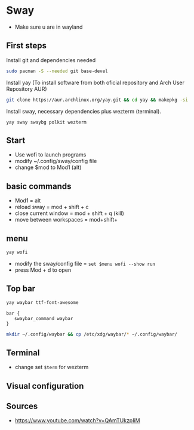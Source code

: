 # Sway

- Make sure u are in wayland

## First steps

Install git and dependencies needed

```bash
sudo pacman -S --needed git base-devel
```

Install yay (To install software from both oficial repository and Arch User Repository AUR)

```bash
git clone https://aur.archlinux.org/yay.git && cd yay && makepkg -si
```

Install sway, necessary dependencies plus wezterm (terminal).

```
yay sway swaybg polkit wezterm
```

## Start

- Use wofi to launch programs
- modify ~/.config/sway/config file
- change $mod to Mod1 (alt)

## basic commands


- Mod1 = alt
- reload sway = mod + shift + c
- close current window = mod + shift + q (kill)
- move between workspaces = mod+shift+<workspace number>

## menu

```bash
yay wofi
```

- modify the sway/config file = `set $menu wofi --show run`
- press Mod + d to open

## Top bar

```bash
yay waybar ttf-font-awesome 
```

```config
bar {
   swaybar_command waybar 
}
```

```bash
mkdir ~/.config/waybar && cp /etc/xdg/waybar/* ~/.config/waybar/
```

## Terminal

- change set `$term` for wezterm

## Visual configuration



## Sources

- https://www.youtube.com/watch?v=QAmTUkzpIiM
